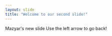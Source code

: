 ```yaml
---
layout: slide
title: "Welcome to our second slide!"
---
```

Mazyar's new slide 
Use the left arrow to go back!
